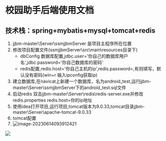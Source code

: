 # 校园助手后端使用文档

## 技术栈：spring+mybatis+mysql+tomcat+redis

1. jjbm-master\Server\ssmjjbmServer 是项目主程序所在位置
2. 修改项目配置文件(ssmjjbmServer\src\main\resources目录下)
    - dbConfig 数据库配置,jdbc.user='你自己的数据库用户名',jdbc.password='你自己数据库的密码'
    - redis配置,redis.host='你自己主机的ip',redis.password=,有则填写，默认没有密码(win+r 输入ipconfig获取ip)
3. 建立数据库,在navicat上新建一个数据库，名为android_test,运行jjbm-master\Server\ssmjjbmServer下的android_test.sql文件
4. 启动redis 双击jjbm-master\Server\redis\redis-server.exe并修改redis.properties redis.host=你的ip地址
5. 使用idea打开项目,运行项目,tomcat版本为9.0.33,tomcat目录jjbm-master\Server\apache-tomcat-9.0.33
6. tomcat配置
7. ![image-20230614093912421](C:\Users\mksim\AppData\Roaming\Typora\typora-user-images\image-20230614093912421.png)

![](D:\图片\2023-06-14_09-38-42.png)
